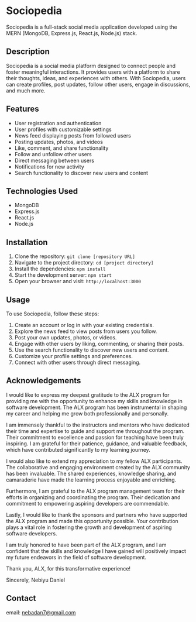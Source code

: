 # Sociopedia

Sociopedia is a full-stack social media application developed using the MERN (MongoDB, Express.js, React.js, Node.js) stack.

## Description

Sociopedia is a social media platform designed to connect people and foster meaningful interactions. It provides users with a platform to share their thoughts, ideas, and experiences with others. With Sociopedia, users can create profiles, post updates, follow other users, engage in discussions, and much more.

## Features

- User registration and authentication
- User profiles with customizable settings
- News feed displaying posts from followed users
- Posting updates, photos, and videos
- Like, comment, and share functionality
- Follow and unfollow other users
- Direct messaging between users
- Notifications for new activity
- Search functionality to discover new users and content

## Technologies Used

- MongoDB
- Express.js
- React.js
- Node.js

## Installation

1. Clone the repository: `git clone [repository URL]`
2. Navigate to the project directory: `cd [project directory]`
3. Install the dependencies: `npm install`
4. Start the development server: `npm start`
5. Open your browser and visit: `http://localhost:3000`

## Usage

To use Sociopedia, follow these steps:

1. Create an account or log in with your existing credentials.
2. Explore the news feed to view posts from users you follow.
3. Post your own updates, photos, or videos.
4. Engage with other users by liking, commenting, or sharing their posts.
5. Use the search functionality to discover new users and content.
6. Customize your profile settings and preferences.
7. Connect with other users through direct messaging.


## Acknowledgements

I would like to express my deepest gratitude to the ALX program for providing me with the opportunity to enhance my skills and knowledge in software development. The ALX program has been instrumental in shaping my career and helping me grow both professionally and personally.

I am immensely thankful to the instructors and mentors who have dedicated their time and expertise to guide and support me throughout the program. Their commitment to excellence and passion for teaching have been truly inspiring. I am grateful for their patience, guidance, and valuable feedback, which have contributed significantly to my learning journey.

I would also like to extend my appreciation to my fellow ALX participants. The collaborative and engaging environment created by the ALX community has been invaluable. The shared experiences, knowledge sharing, and camaraderie have made the learning process enjoyable and enriching.

Furthermore, I am grateful to the ALX program management team for their efforts in organizing and coordinating the program. Their dedication and commitment to empowering aspiring developers are commendable.

Lastly, I would like to thank the sponsors and partners who have supported the ALX program and made this opportunity possible. Your contribution plays a vital role in fostering the growth and development of aspiring software developers.

I am truly honored to have been part of the ALX program, and I am confident that the skills and knowledge I have gained will positively impact my future endeavors in the field of software development.

Thank you, ALX, for this transformative experience!

Sincerely,
Nebiyu Daniel

## Contact
email: nebadan7@gmail.com
